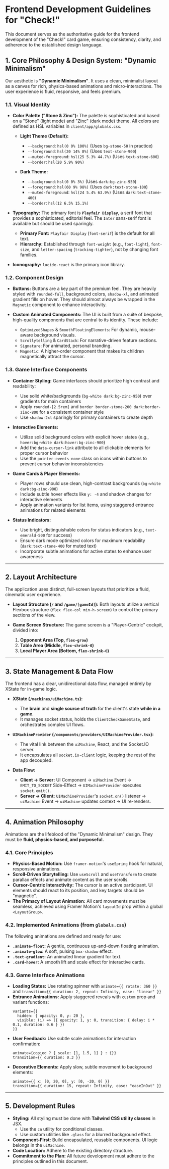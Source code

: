 # Frontend Development Guidelines for "Check!"

This document serves as the authoritative guide for the frontend development of the "Check!" card game, ensuring consistency, clarity, and adherence to the established design language.

## 1. Core Philosophy & Design System: "Dynamic Minimalism"

Our aesthetic is **"Dynamic Minimalism"**. It uses a clean, minimalist layout as a canvas for rich, physics-based animations and micro-interactions. The user experience is fluid, responsive, and feels premium.

### 1.1. Visual Identity

-   **Color Palette ("Stone & Zinc"):** The palette is sophisticated and based on a "Stone" (light mode) and "Zinc" (dark mode) theme. All colors are defined as HSL variables in `client/app/globals.css`.

    -   **Light Theme (Default):**
        -   `--background`: `hsl(0 0% 100%)` (Uses `bg-stone-50` in practice)
        -   `--foreground`: `hsl(20 14% 8%)` (Uses `text-stone-900`)
        -   `--muted-foreground`: `hsl(25 5.3% 44.7%)` (Uses `text-stone-600`)
        -   `--border`: `hsl(20 5.9% 90%)`

    -   **Dark Theme:**
        -   `--background`: `hsl(0 0% 3%)` (Uses `dark:bg-zinc-950`)
        -   `--foreground`: `hsl(60 9% 98%)` (Uses `dark:text-stone-100`)
        -   `--muted-foreground`: `hsl(24 5.4% 63.9%)` (Uses `dark:text-stone-400`)
        -   `--border`: `hsl(12 6.5% 15.1%)`

-   **Typography:** The primary font is **`Playfair Display`**, a serif font that provides a sophisticated, editorial feel. The `Inter` sans-serif font is available but should be used sparingly.

    -   **Primary Font:** `Playfair Display` (`font-serif`) is the default for all text.
    -   **Hierarchy:** Established through `font-weight` (e.g., `font-light`), `font-size`, and `letter-spacing` (`tracking-tighter`), not by changing font families.

-   **Iconography:** `lucide-react` is the primary icon library.

### 1.2. Component Design

-   **Buttons:** Buttons are a key part of the premium feel. They are heavily styled with `rounded-full`, background colors, `shadow-xl`, and animated gradient fills on hover. They should almost always be wrapped in the `Magnetic` component to enhance interactivity.

-   **Custom Animated Components:** The UI is built from a suite of bespoke, high-quality components that are central to its identity. These include:
    -   `OptimizedShapes` & `SmoothFloatingElements`: For dynamic, mouse-aware background visuals.
    -   `Scrollytelling` & `CardStack`: For narrative-driven feature sections.
    -   `Signature`: For animated, personal branding.
    -   `Magnetic`: A higher-order component that makes its children magnetically attract the cursor.

### 1.3. Game Interface Components

-   **Container Styling:** Game interfaces should prioritize high contrast and readability:
    -   Use solid white/backgrounds (`bg-white dark:bg-zinc-950`) over gradients for main containers
    -   Apply `rounded-[2.5rem]` and `border border-stone-200 dark:border-zinc-800` for a consistent container style
    -   Use `shadow-2xl` sparingly for primary containers to create depth

-   **Interactive Elements:**
    -   Utilize solid background colors with explicit hover states (e.g., `hover:bg-white dark:hover:bg-zinc-900`)
    -   Add the `data-cursor-link` attribute to all clickable elements for proper cursor behavior
    -   Use the `pointer-events-none` class on icons within buttons to prevent cursor behavior inconsistencies

-   **Game Cards & Player Elements:**
    -   Player rows should use clean, high-contrast backgrounds (`bg-white dark:bg-zinc-900`)
    -   Include subtle hover effects like `y: -4` and shadow changes for interactive elements
    -   Apply animation variants for list items, using staggered entrance animations for related elements

-   **Status Indicators:**
    -   Use bright, distinguishable colors for status indicators (e.g., `text-emerald-500` for success)
    -   Ensure dark mode optimized colors for maximum readability (`dark:text-stone-400` for muted text)
    -   Incorporate subtle animations for active states to enhance user awareness

---

## 2. Layout Architecture

The application uses distinct, full-screen layouts that prioritize a fluid, cinematic user experience.

-   **Layout Structure (`/` and `/game/[gameId]`):** Both layouts utilize a vertical Flexbox structure (`flex flex-col min-h-screen`) to control the primary sections of the view.

-   **Game Screen Structure:** The game screen is a "Player-Centric" cockpit, divided into:
    1.  **Opponent Area (Top, `flex-grow`)**
    2.  **Table Area (Middle, `flex-shrink-0`)**
    3.  **Local Player Area (Bottom, `flex-shrink-0`)**

---

## 3. State Management & Data Flow

The frontend has a clear, unidirectional data flow, managed entirely by XState for in-game logic.

-   **XState (`/machines/uiMachine.ts`):**
    -   The **brain** and **single source of truth** for the client's state **while in a game**.
    -   It manages socket status, holds the `ClientCheckGameState`, and orchestrates complex UI flows.

-   **`UIMachineProvider` (`/components/providers/UIMachineProvider.tsx`):**
    -   The vital link between the `uiMachine`, React, and the Socket.IO server.
    -   It encapsulates all `socket.io-client` logic, keeping the rest of the app decoupled.

-   **Data Flow:**
    -   **Client -> Server:** UI Component -> `uiMachine` Event -> `EMIT_TO_SOCKET` Side-Effect -> `UIMachineProvider` executes `socket.emit()`.
    -   **Server -> Client:** `UIMachineProvider`'s `socket.on()` listener -> `uiMachine` Event -> `uiMachine` updates context -> UI re-renders.

---

## 4. Animation Philosophy

Animations are the lifeblood of the "Dynamic Minimalism" design. They must be **fluid, physics-based, and purposeful.**

### 4.1. Core Principles

-   **Physics-Based Motion:** Use `framer-motion`'s `useSpring` hook for natural, responsive animations.
-   **Scroll-Driven Storytelling:** Use `useScroll` and `useTransform` to create parallax effects and animate content as the user scrolls.
-   **Cursor-Centric Interactivity:** The cursor is an active participant. UI elements should react to its position, and key targets should be "magnetic".
-   **The Primacy of Layout Animation:** All card movements must be seamless, achieved using Framer Motion's `layoutId` prop within a global `<LayoutGroup>`.

### 4.2. Implemented Animations (from `globals.css`)

The following animations are defined and ready for use:

-   **`.animate-float`:** A gentle, continuous up-and-down floating animation.
-   **`.animate-glow`:** A soft, pulsing `box-shadow` effect.
-   **`.text-gradient`:** An animated linear gradient for text.
-   **`.card-hover`:** A smooth lift and scale effect for interactive cards.

### 4.3. Game Interface Animations

-   **Loading States:** Use rotating spinner with `animate={{ rotate: 360 }}` and `transition={{ duration: 2, repeat: Infinity, ease: "linear" }}`
-   **Entrance Animations:** Apply staggered reveals with `custom` prop and variant functions: 
    ```tsx
    variants={{
      hidden: { opacity: 0, y: 20 },
      visible: (i) => ({ opacity: 1, y: 0, transition: { delay: i * 0.1, duration: 0.6 } })
    }}
    ```
-   **User Feedback:** Use subtle scale animations for interaction confirmation:
    ```tsx
    animate={copied ? { scale: [1, 1.5, 1] } : {}}
    transition={{ duration: 0.3 }}
    ```
-   **Decorative Elements:** Apply slow, subtle movement to background elements:
    ```tsx
    animate={{ x: [0, 20, 0], y: [0, -20, 0] }}
    transition={{ duration: 15, repeat: Infinity, ease: "easeInOut" }}
    ```

---

## 5. Development Rules

-   **Styling:** All styling must be done with **Tailwind CSS utility classes** in JSX.
    -   Use the `cn` utility for conditional classes.
    -   Use custom utilities like `.glass` for a blurred background effect.
-   **Component-First:** Build encapsulated, reusable components. UI logic belongs in the `uiMachine`.
-   **Code Location:** Adhere to the existing directory structure.
-   **Commitment to the Plan:** All future development must adhere to the principles outlined in this document. 